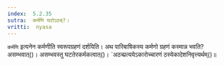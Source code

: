 ```yaml
---
index:  5.2.35
sutra:  कर्मणि घटोऽठच्?।
vritti:  nyasa
---
```


`कर्मणि` इत्यनेन कर्मणीति स्वरूपग्रहणं दर्शयिति। अथ पारिबाषिकस्य कर्मणो ग्रहणं कस्मान्न भवति? असम्भवात्()। असम्भवस्तु घटतेरकर्मकत्वात्()। `अठच्प्रत्ययेऽकारोच्चारणं ठस्येकादेशनिवृत्त्यर्थम्()॥
